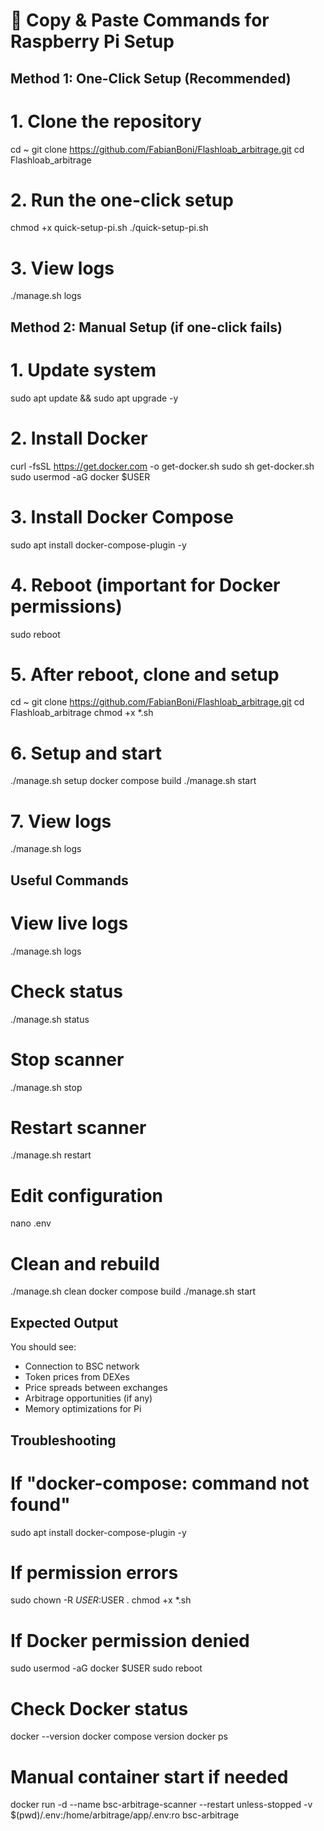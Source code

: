 # 🚀 Copy & Paste Commands for Raspberry Pi Setup

## Method 1: One-Click Setup (Recommended)

# 1. Clone the repository
cd ~
git clone https://github.com/FabianBoni/Flashloab_arbitrage.git
cd Flashloab_arbitrage

# 2. Run the one-click setup
chmod +x quick-setup-pi.sh
./quick-setup-pi.sh

# 3. View logs
./manage.sh logs

## Method 2: Manual Setup (if one-click fails)

# 1. Update system
sudo apt update && sudo apt upgrade -y

# 2. Install Docker
curl -fsSL https://get.docker.com -o get-docker.sh
sudo sh get-docker.sh
sudo usermod -aG docker $USER

# 3. Install Docker Compose
sudo apt install docker-compose-plugin -y

# 4. Reboot (important for Docker permissions)
sudo reboot

# 5. After reboot, clone and setup
cd ~
git clone https://github.com/FabianBoni/Flashloab_arbitrage.git
cd Flashloab_arbitrage
chmod +x *.sh

# 6. Setup and start
./manage.sh setup
docker compose build
./manage.sh start

# 7. View logs
./manage.sh logs

## Useful Commands

# View live logs
./manage.sh logs

# Check status
./manage.sh status

# Stop scanner
./manage.sh stop

# Restart scanner
./manage.sh restart

# Edit configuration
nano .env

# Clean and rebuild
./manage.sh clean
docker compose build
./manage.sh start

## Expected Output
You should see:
- Connection to BSC network
- Token prices from DEXes
- Price spreads between exchanges
- Arbitrage opportunities (if any)
- Memory optimizations for Pi

## Troubleshooting

# If "docker-compose: command not found"
sudo apt install docker-compose-plugin -y

# If permission errors
sudo chown -R $USER:$USER .
chmod +x *.sh

# If Docker permission denied
sudo usermod -aG docker $USER
sudo reboot

# Check Docker status
docker --version
docker compose version
docker ps

# Manual container start if needed
docker run -d --name bsc-arbitrage-scanner --restart unless-stopped -v $(pwd)/.env:/home/arbitrage/app/.env:ro bsc-arbitrage
